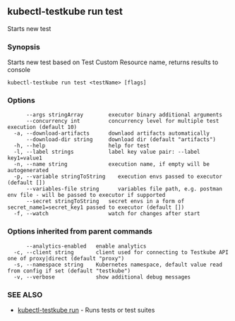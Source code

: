 ## kubectl-testkube run test

Starts new test

### Synopsis

Starts new test based on Test Custom Resource name, returns results to console

```
kubectl-testkube run test <testName> [flags]
```

### Options

```
      --args stringArray        executor binary additional arguments
      --concurrency int         concurrency level for multiple test execution (default 10)
  -a, --download-artifacts      downlaod artifacts automatically
      --download-dir string     download dir (default "artifacts")
  -h, --help                    help for test
  -l, --label strings           label key value pair: --label key1=value1
  -n, --name string             execution name, if empty will be autogenerated
  -p, --variable stringToString    execution envs passed to executor (default [])
      --variables-file string      variables file path, e.g. postman env file - will be passed to executor if supported
      --secret stringToString   secret envs in a form of secret_name1=secret_key1 passed to executor (default [])
  -f, --watch                   watch for changes after start
```

### Options inherited from parent commands

```
      --analytics-enabled   enable analytics
  -c, --client string       client used for connecting to Testkube API one of proxy|direct (default "proxy")
  -s, --namespace string    Kubernetes namespace, default value read from config if set (default "testkube")
  -v, --verbose             show additional debug messages
```

### SEE ALSO

* [kubectl-testkube run](kubectl-testkube_run.md)	 - Runs tests or test suites

